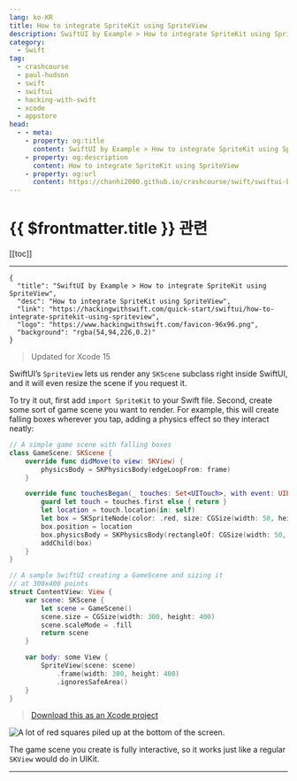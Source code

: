 ```yaml
---
lang: ko-KR
title: How to integrate SpriteKit using SpriteView
description: SwiftUI by Example > How to integrate SpriteKit using SpriteView
category:
  - Swift
tag: 
  - crashcourse
  - paul-hudson
  - swift
  - swiftui
  - hacking-with-swift
  - xcode
  - appstore
head:
  - - meta:
    - property: og:title
      content: SwiftUI by Example > How to integrate SpriteKit using SpriteView
    - property: og:description
      content: How to integrate SpriteKit using SpriteView
    - property: og:url
      content: https://chanhi2000.github.io/crashcourse/swift/swiftui-by-example/03-images-shapes-and-media/how-to-integrate-spritekit-using-spriteview.html
---
```


# {{ $frontmatter.title }} 관련

[[toc]]

---

```component VPCard
{
  "title": "SwiftUI by Example > How to integrate SpriteKit using SpriteView",
  "desc": "How to integrate SpriteKit using SpriteView",
  "link": "https://hackingwithswift.com/quick-start/swiftui/how-to-integrate-spritekit-using-spriteview",
  "logo": "https://www.hackingwithswift.com/favicon-96x96.png",
  "background": "rgba(54,94,226,0.2)"
}
```

> Updated for Xcode 15

SwiftUI’s `SpriteView` lets us render any `SKScene` subclass right inside SwiftUI, and it will even resize the scene if you request it.

To try it out, first add `import SpriteKit` to your Swift file. Second, create some sort of game scene you want to render. For example, this will create falling boxes wherever you tap, adding a physics effect so they interact neatly:

```swift
// A simple game scene with falling boxes
class GameScene: SKScene {
    override func didMove(to view: SKView) {
        physicsBody = SKPhysicsBody(edgeLoopFrom: frame)
    }

    override func touchesBegan(_ touches: Set<UITouch>, with event: UIEvent?) {
        guard let touch = touches.first else { return }
        let location = touch.location(in: self)
        let box = SKSpriteNode(color: .red, size: CGSize(width: 50, height: 50))
        box.position = location
        box.physicsBody = SKPhysicsBody(rectangleOf: CGSize(width: 50, height: 50))
        addChild(box)
    }
}

// A sample SwiftUI creating a GameScene and sizing it
// at 300x400 points
struct ContentView: View {
    var scene: SKScene {
        let scene = GameScene()
        scene.size = CGSize(width: 300, height: 400)
        scene.scaleMode = .fill
        return scene
    }

    var body: some View {
        SpriteView(scene: scene)
            .frame(width: 300, height: 400)
            .ignoresSafeArea()
    }
}
```

> [<FontIcon icon="fas fa-file-zipper"/>Download this as an Xcode project](https://www.hackingwithswift.com/files/projects/swiftui/how-to-integrate-spritekit-using-spriteview-1.zip)

![A lot of red squares piled up at the bottom of the screen.](https://www.hackingwithswift.com/img/books/quick-start/swiftui/how-to-integrate-spritekit-using-spriteview-1~dark.png)

The game scene you create is fully interactive, so it works just like a regular `SKView` would do in UIKit.

---

<TagLinks />